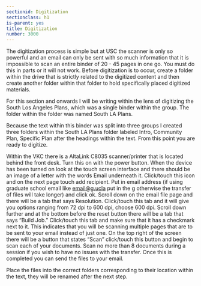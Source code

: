 ```yaml
---
sectionid: Digitization
sectionclass: h1
is-parent: yes
title: Digitization
number: 3000
---
```


The digitization process is simple but at USC the scanner is only so powerful and an email can only be sent with so much information that it is impossible to scan an entire binder of 20 - 45 pages in one go. You must do this in parts or it will not work.
Before digitization is to occur, create a folder within the drive that is strictly related to the digitized content and then create another folder within that folder to hold specifically placed digitized materials.

For this section and onwards I will be writing within the lens of digitizing the South Los Angeles Plans, which was a single binder within the group. The folder within the folder was named South LA Plans.

Because the text within this binder was split into three groups I created three folders within the South LA Plans folder labeled Intro, Community Plan, Specific Plan after the headings within the text. From this point you are ready to digitize.

Within the VKC there is a AltaLink C8035 scanner/printer that is located behind the front desk.
Turn this on with the power button.
When the device has been turned on look at the touch screen interface and there should be an image of a letter with the words Email underneath it.
Click/touch this icon and on the next page touch add recipient.
Put in email address (if using graduate school email like email@g.ucla put in the g otherwise the transfer of files will take longer) and click ok.
Scroll down on the email file page and there will be a tab that says Resolution. Click/touch this tab and it will give you options ranging from 72 dpi to 600 dpi, choose 600 dpi.
Scroll down further and at the bottom before the reset button there will be a tab that says “Build Job.” Click/touch this tab and make sure that it has a checkmark next to it. This indicates that you will be scanning multiple pages that are to be sent to your email instead of just one.
On the top right of the screen there will be a button that states “Scan” click/touch this button and begin to scan each of your documents.
Scan no more than 8 documents during a session if you wish to have no issues with the transfer.
Once this is completed you can send the files to your email.

Place the files into the correct folders corresponding to their location within the text, they will be renamed after the next step.


